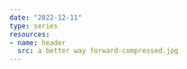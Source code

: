```yaml
---
date: "2022-12-11"
type: series
resources: 
- name: header
  src: a better way forward-compressed.jpg
---
```

